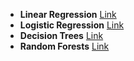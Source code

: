 - **Linear Regression** [Link](https://github.com/mbelkhei/Machine-learning/blob/master/Basics/Linear%20Regression.ipynb)
- **Logistic Regression** [Link](https://github.com/mbelkhei/Machine-learning/blob/master/Basics/Logistic%20Regression.ipynb)
- **Decision Trees** [Link](https://github.com/mbelkhei/Machine-learning/blob/master/Basics/Decision%20Trees.ipynb)
- **Random Forests** [Link](https://github.com/mbelkhei/Machine-learning/blob/master/Basics/Random%20Forests.ipynb)
